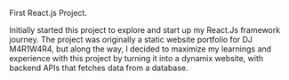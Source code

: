 First React.js Project. 

Initially started this project to explore and start up my React.Js framework journey. The project was originally a static website portfolio for DJ M4R1W4R4, but along the way, I decided to maximize my learnings
and experience with this project by turning it into a dynamix website, with backend APIs that fetches data from a database.
